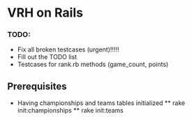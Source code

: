 # VRH on Rails

### TODO:

* Fix all broken testcases (urgent)!!!!!
* Fill out the TODO list
* Testcases for rank.rb methods (game_count, points)
## Prerequisites

* Having championships and teams tables initialized
  ** rake init:championships
  ** rake init:teams
